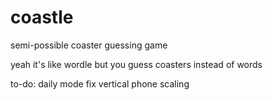 # coastle
semi-possible coaster guessing game

yeah it's like wordle but you guess coasters instead of words

to-do:
daily mode
fix vertical phone scaling
